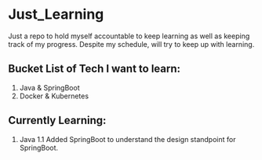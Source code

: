 # Just_Learning
Just a repo to hold myself accountable to keep learning as well as keeping track of my progress. Despite my schedule, will try to keep up with learning.

## Bucket List of Tech I want to learn:
1. Java & SpringBoot
2. Docker & Kubernetes

## Currently Learning:
1. Java
1.1 Added SpringBoot to understand the design standpoint for SpringBoot.

